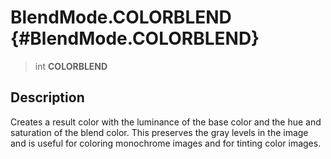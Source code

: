 BlendMode.COLORBLEND {#BlendMode.COLORBLEND}
====================

> int **COLORBLEND**

Description
-----------

Creates a result color with the luminance of the base color and the hue
and saturation of the blend color. This preserves the gray levels in the
image and is useful for coloring monochrome images and for tinting color
images.

